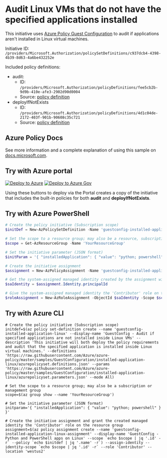 # Audit Linux VMs that do not have the specified applications installed

This initiative uses [Azure Policy Guest Configuration](https://docs.microsoft.com/governance/policy/concepts/guest-configuration)
to audit if applications aren't installed in Linux virtual machines.

Initiative ID: `/providers/Microsoft.Authorization/policySetDefinitions/c937dcb4-4398-4b39-8d63-4a6be432252e`

Included policy definitions:

- audit:
  - ID: `/providers/Microsoft.Authorization/policyDefinitions/fee5cb2b-9d9b-410e-afe3-2902d90d0004`
  - Source: [policy definition](./audit/)
- deployIfNotExists
  - ID: `/providers/Microsoft.Authorization/policyDefinitions/4d1c04de-2172-403f-901b-90608c35c721`
  - Source: [policy definition](./deployIfNotExists/)

## Azure Policy Docs

See more information and a complete explanation of using this sample on
[docs.microsoft.com](https://docs.microsoft.com/azure/governance/policy/samples/guestconfiguration-installed-application-linux).

## Try with Azure portal

[![Deploy to Azure](https://aka.ms/deploytoazurebutton)](https://portal.azure.com/?#blade/Microsoft_Azure_Policy/CreatePolicySetDefinitionBlade/uri/https%3A%2F%2Fraw.githubusercontent.com%2FAzure%2Fazure-policy%2Fmaster%2Fsamples%2FGuestConfiguration%2Finstalled-application-linux%2Fazurepolicyset.json)
[![Deploy to Azure Gov](https://docs.microsoft.com/azure/governance/policy/media/deploy/deployGovbutton.png)](https://portal.azure.us/?#blade/Microsoft_Azure_Policy/CreatePolicySetDefinitionBlade/uri/https%3A%2F%2Fraw.githubusercontent.com%2FAzure%2Fazure-policy%2Fmaster%2Fsamples%2FGuestConfiguration%2Finstalled-application-linux%2Fazurepolicyset.json)

Using these buttons to deploy via the Portal creates a copy of the initiative that includes the
built-in policies for both **audit** and **deployIfNotExists**.

## Try with Azure PowerShell

```powershell
# Create the policy initiative (Subscription scope)
$initDef = New-AzPolicySetDefinition -Name 'guestconfig-installed-application-linux' -DisplayName 'GuestConfig - Audit if specified applications are not installed inside Linux VMs' -description 'This initiative will both deploy the policy requirements and audit that the specified application is installed inside Linux virtual machines.' -Policy 'https://raw.githubusercontent.com/Azure/azure-policy/master/samples/GuestConfiguration/installed-application-linux/azurepolicyset.definitions.json' -Parameter 'https://raw.githubusercontent.com/Azure/azure-policy/master/samples/GuestConfiguration/installed-application-linux/azurepolicyset.parameters.json' -Mode All

# Set the scope to a resource group; may also be a resource, subscription, or management group
$scope = Get-AzResourceGroup -Name 'YourResourceGroup'

# Set the initiative parameter (JSON format)
$initParam = '{ "installedApplication": { "value": "python; powershell" } }'

# Create the initiative assignment
$assignment = New-AzPolicyAssignment -Name 'guestconfig-installed-application-linux-assignment' -DisplayName 'GuestConfig - Python and PowerShell apps on Linux' -Scope $scope.ResourceID -PolicySetDefinition $initDef -PolicyParameter $initParam -AssignIdentity -Location 'westus2'

# Get the system-assigned managed identity created by the assignment with -AssignIdentity
$saIdentity = $assignment.Identity.principalId

# Give the system-assigned managed identity the 'Contributor' role on the scope (needed by deployIfNotExists)
$roleAssignment = New-AzRoleAssignment -ObjectId $saIdentity -Scope $scope.ResourceId -RoleDefinitionName 'Contributor'
```

## Try with Azure CLI

```cli
# Create the policy initiative (Subscription scope)
initdef=$(az policy set-definition create --name 'guestconfig-installed-application-linux' --display-name 'GuestConfig - Audit if specified applications are not installed inside Linux VMs' --description 'This initiative will both deploy the policy requirements and audit that the specified application is installed inside Linux virtual machines.' --definitions 'https://raw.githubusercontent.com/Azure/azure-policy/master/samples/GuestConfiguration/installed-application-linux/azurepolicyset.definitions.json' --params 'https://raw.githubusercontent.com/Azure/azure-policy/master/samples/GuestConfiguration/installed-application-linux/azurepolicyset.parameters.json' --mode All)

# Set the scope to a resource group; may also be a subscription or management group
scope=$(az group show --name 'YourResourceGroup')

# Set the initiative parameter (JSON format)
initparam='{ "installedApplication": { "value": "python; powershell" } }'

# Create the initiative assignment and grant the created managed identity the 'Contributor' role on the resource group
assignment=$(az policy assignment create --name 'guestconfig-installed-application-linux-assignment' --display-name 'GuestConfig - Python and PowerShell apps on Linux' --scope `echo $scope | jq '.id' -r` --policy `echo $initdef | jq '.name' -r`) --assign-identity --identity-scope `echo $scope | jq '.id' -r` --role 'Contributor' --location 'westus2'
```